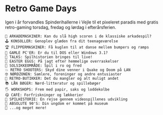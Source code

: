<!-- BEGIN ARISE ------------------------------
Title:: "Retro Game Days"

Author:: "Retro Game Days"
Description:: "Retro Game Days er en fejring af spilhistorie og spilkultur i uge 42"
Language:: "dk"
Thumbnail:: "arise-icon.png"
Published Date:: "2025-05-02"
Modified Date:: "2025-05-02"

content_header:: "false"
rss_hide:: "true"
---- END ARISE \\ DO NOT MODIFY THIS LINE ---->

# Retro Game Days

Igen i år forvandles Spinderihallerne i Vejle til et pixeleret paradis med gratis retro-gaming torsdag, fredag og lørdag i efterårsferien.️

```
👾 ARKADEMASKINER: Kan du slå high scoren i de klassiske arkadespil? 
🕹️ KONSOLLER: Genoplev glæden fra dit teenageværelse 
🏆 FLIPPERMASKINER: Få kuglen til at danse mellem bumpers og ramps 
💾 GAMLE PC'ER: Er du til DOS eller Windows 3.1?
🎤 TALKS: Spilhistorien bringes til live!
🥚 EASTER EGGS: På jagt efter hemmelige overraskelser
🌻 SOLSIKKEOMRÅDE: Spil i ro og fred
💥 RETRO SHOOTERS: Skyd dine venner i Quake og Doom på LAN
🤓 NØRDZONEN: Samlere, foreninger og andre entusiaster 
🛒 RETRO-BUTIKKER: Det du mangler og alt muligt andet
📚 LÅN BØGER: Nørd-litteratur og spillebøger
️️🖐️ WORKSHOPS: Frem med papir, saks og loddekolbe
😋 CAFÈ: Forfriskninger og lækkerier
📜 SPILHISTORIE: En rejse gennem videospillenes udvikling
🎱 ABSOLUTE 90'S: Din ungdom er kommet på museum
🎁 ...og meget mere!
```

